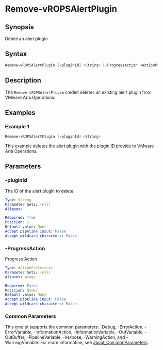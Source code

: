 # Remove-vROPSAlertPlugin

## Synopsis

Delete an alert plugin

## Syntax

```powershell
Remove-vROPSAlertPlugin [-pluginId] <String> [-ProgressAction <ActionPreference>] [<CommonParameters>]
```

## Description

The `Remove-vROPSAlertPlugin` cmdlet deletes an existing alert plugin from VMware Aria Operations.

## Examples

### Example 1

```powershell
Remove-vROPSAlertPlugin [-pluginId] <String>
```

This example deletes the alert plugin with the plugin ID provide to VMware Aria Operations.

## Parameters

### -pluginId

The ID of the alert plugin to delete.

```yaml
Type: String
Parameter Sets: (All)
Aliases:

Required: True
Position: 1
Default value: None
Accept pipeline input: False
Accept wildcard characters: False
```

### -ProgressAction

Progress Action

```yaml
Type: ActionPreference
Parameter Sets: (All)
Aliases: proga

Required: False
Position: Named
Default value: None
Accept pipeline input: False
Accept wildcard characters: False
```

### Common Parameters

This cmdlet supports the common parameters: -Debug, -ErrorAction, -ErrorVariable, -InformationAction, -InformationVariable, -OutVariable, -OutBuffer, -PipelineVariable, -Verbose, -WarningAction, and -WarningVariable. For more information, see [about_CommonParameters](http://go.microsoft.com/fwlink/?LinkID=113216).
